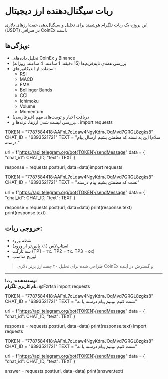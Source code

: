 # ربات سیگنال‌دهنده ارز دیجیتال

این پروژه یک ربات تلگرام هوشمند برای تحلیل و سیگنال‌دهی جفت‌ارزهای دلاری (USDT) در صرافی CoinEx است.

## ویژگی‌ها:
- تحلیل داده‌های CoinEx و Binance
- بررسی همه‌ی تایم‌فریم‌ها (15 دقیقه، 1 ساعته، 4 ساعته، روزانه)
- استفاده از اندیکاتورهای:
  - RSI
  - MACD
  - EMA
  - Bollinger Bands
  - CCI
  - Ichimoku
  - Volume
  - Momentum
- دریافت اخبار و توییت‌های مهم (غیرفارسی)
- بررسی لیست شدن ارزها، ترندها و...
import requests

TOKEN = "7787584418:AAFnL7cLdaw4NgyKdmJOqMvd7GRGL8zgks8"
CHAT_ID = "6393521721"
TEXT = "سلام! این یه تسته که مطمئن بشیم ارسال پیام درسته."

url = f"https://api.telegram.org/bot{TOKEN}/sendMessage"
data = {
    "chat_id": CHAT_ID,
    "text": TEXT
}

response = requests.post(url, data=data)import requests

TOKEN = "7787584418:AAFnL7cLdaw4NgyKdmJOqMvd7GRGL8zgks8"
CHAT_ID = "6393521721"
TEXT = "تست که مطمئن بشیم پیام درسته"

url = f"https://api.telegram.org/bot{TOKEN}/sendMessage"
data = {
    "chat_id": CHAT_ID,
    "text": TEXT
}

response = requests.post(url, data=data)
print(response.text)
print(response.text)
## خروجی ربات:
- نقطه ورود
- استاپ‌لاس (۱٪ پایین‌تر از ورود)
- سه تارگت (TP1 = ۲٪، TP2 = ۴٪، TP3 = ۵٪)
- لوریج مناسب

> طراحی شده برای تحلیل ۲۰ جفت‌ارز برتر دلاری CoinEx و گسترش در آینده

---

**توسعه‌دهنده:** رضا  
**نام کاربری تلگرام:** @Fzrtsh
import requests

TOKEN = "7787584418:AAFnL7cLdaw4NgyKdmJOqMvd7GRGL8zgks8"
CHAT_ID = "6393521721"
TEXT = "تست کنیم ببینیم پیام درسته یا نه"

url = f"https://api.telegram.org/bot{TOKEN}/sendMessage"
data = {
    "chat_id": CHAT_ID,
    "text": TEXT
}

response = requests.post(url, data=data)
print(response.text)
import requests

TOKEN = "7787584418:AAFnL7cLdaw4NgyKdmJOqMvd7GRGL8zgks8"
CHAT_ID = "6393521721"
TEXT = "تست کنیم ببینیم پیام درسته یا نه"

url = f"https://api.telegram.org/bot{TOKEN}/sendMessage"
data = {
    "chat_id": CHAT_ID,
    "text": TEXT
}

answer = requests.post(url, data=data)
print(answer.text)
